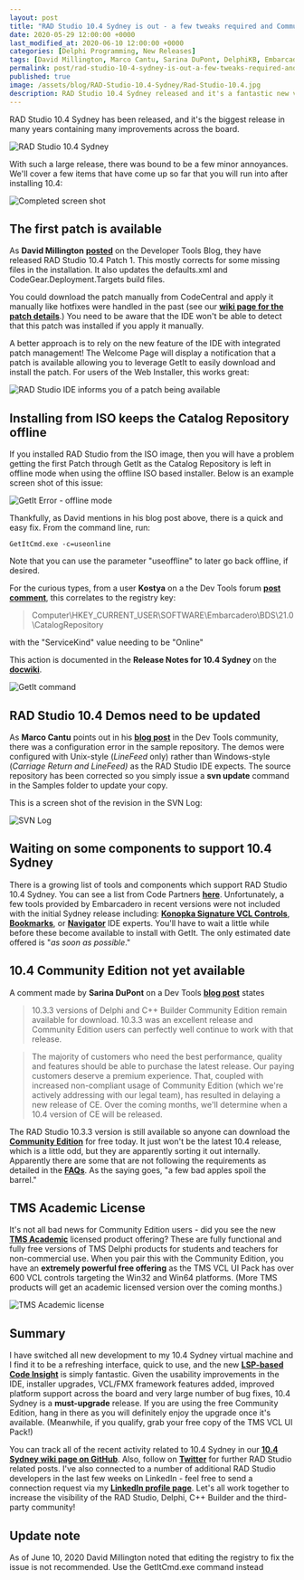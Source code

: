 ```yaml
---
layout: post
title: "RAD Studio 10.4 Sydney is out - a few tweaks required and Community Edition notes"
date: 2020-05-29 12:00:00 +0000
last_modified_at: 2020-06-10 12:00:00 +0000
categories: [Delphi Programming, New Releases]
tags: [David Millington, Marco Cantu, Sarina DuPont, DelphiKB, Embarcadero, 10.4 Sydney]
permalink: post/rad-studio-10-4-sydney-is-out-a-few-tweaks-required-and-community-edition-notes
published: true
image: /assets/blog/RAD-Studio-10.4-Sydney/Rad-Studio-10.4.jpg
description: RAD Studio 10.4 Sydney released and it's a fantastic new version.  However, there's already a patch and a couple manual adjustments needed. 
---
```

RAD Studio 10.4 Sydney has been released, and it's the biggest release in many years containing many improvements across the board.

![RAD Studio 10.4 Sydney](/assets/blog/RAD-Studio-10.4-Sydney/RAD-Studio-10.4-Sydney.jpg)

With such a large release, there was bound to be a few minor annoyances. We'll cover a few items that have come up so far that you will run into after installing 10.4:

![Completed screen shot](/assets/blog/RAD-Studio-10.4-Sydney/RAD-Studio-10.4-Sydney-Operation-Completed-Screen.jpg)

## The first patch is available

As **David Millington** [**posted**](https://community.idera.com/developer-tools/b/blog/posts/rad-studio-10-4-patch-1-missing-files-and-c-debugging---and-a-new-way-to-install-patches) on the Developer Tools Blog, they have released RAD Studio 10.4 Patch 1. This mostly corrects for some missing files in the installation. It also updates the defaults.xml and CodeGear.Deployment.Targets build files.

You could download the patch manually from CodeCentral and apply it manually like hotfixes were handled in the past (see our [**wiki page for the patch details**](https://github.com/ideasawakened/DelphiKB/wiki/D27.SYDNEY.10.4.0.1).) You need to be aware that the IDE won't be able to detect that this patch was installed if you apply it manually.

A better approach is to rely on the new feature of the IDE with integrated patch management! The Welcome Page will display a notification that a patch is available allowing you to leverage GetIt to easily download and install the patch. For users of the Web Installer, this works great:

![RAD Studio IDE informs you of a patch being available](/assets/blog/RAD-Studio-10.4-Sydney/10.4-patch-welcome-screen-darkmode.png)

## Installing from ISO keeps the Catalog Repository offline

If you installed RAD Studio from the ISO image, then you will have a problem getting the first Patch through GetIt as the Catalog Repository is left in offline mode when using the offline ISO based installer. Below is an example screen shot of this issue:

![GetIt Error - offline mode](/assets/blog//RAD-Studio-10.4-Sydney/10.4-Sydney-GetIt-Error-Offline-Mode.png)

Thankfully, as David mentions in his blog post above, there is a quick and easy fix. From the command line, run:

````shell
GetItCmd.exe -c=useonline
````

Note that you can use the parameter "useoffline" to later go back offline, if desired.

For the curious types, from a user **Kostya** on a the Dev Tools forum [**post comment**](https://community.idera.com/developer-tools/general-development/f/rad-studio-general/72358/installed-10-4-getit-can-t-install-anything), this correlates to the registry key:

> Computer\\HKEY\_CURRENT\_USER\\SOFTWARE\\Embarcadero\\BDS\\21.0\\CatalogRepository

with the "ServiceKind" value needing to be "Online" 

This action is documented in the **Release Notes for 10.4 Sydney** on the [**docwiki**](http://docwiki.embarcadero.com/RADStudio/Sydney/en/Release_Notes#Offline_Installer).

![GetIt command](/assets/blog/RAD-Studio-10.4-Sydney/10.4-Sydney-GetIt-Cmd.png)

## RAD Studio 10.4 Demos need to be updated

As **Marco Cantu** points out in his [**blog post**](https://community.idera.com/developer-tools/b/blog/posts/updating-rad-studio-10-4-sample-to-fix-lf-issue) in the Dev Tools community, there was a configuration error in the sample repository. The demos were configured with Unix-style (_LineFeed_ only) rather than Windows-style (_Carriage Return and LineFeed)_ as the RAD Studio IDE expects. The source repository has been corrected so you simply issue a **svn update** command in the Samples folder to update your copy.

This is a screen shot of the revision in the SVN Log:

![SVN Log](/assets/blog/RAD-Studio-10.4-Sydney/10.4-Delphi-SVN-Log.png)

## Waiting on some components to support 10.4 Sydney

There is a growing list of tools and components which support RAD Studio 10.4 Sydney. You can see a list from Code Partners [**here**](https://code-partners.com/third-party-support-for-rad-studio-10-4/). Unfortunately, a few tools provided by Embarcadero in recent versions were not included with the initial Sydney release including: [**Konopka Signature VCL Controls**](https://community.idera.com/developer-tools/b/blog/posts/konopka-vcl-controls-radiant-shapes-now-part-of-the-berlin-bonus-pack), [**Bookmarks**](https://community.idera.com/developer-tools/b/blog/posts/new-productivity-tooling-in-rad-studio-10-3-1-bookmarks), or [**Navigator**](https://community.idera.com/developer-tools/b/blog/posts/new-productivity-tooling-in-rad-studio-10-3-1-navigator) IDE experts. You'll have to wait a little while before these become available to install with GetIt. The only estimated date offered is "_as soon as possible_."

## 10.4 Community Edition not yet available

A comment made by **Sarina DuPont** on a Dev Tools [**blog post**](https://community.idera.com/developer-tools/b/blog/posts/rad-studio-10-4-now-available-learn-more) states

> 10.3.3 versions of Delphi and C++ Builder Community Edition remain available for download. 10.3.3 was an excellent release and Community Edition users can perfectly well continue to work with that release. 

> The majority of customers who need the best performance, quality and features should be able to purchase the latest release. Our paying customers deserve a premium experience. That, coupled with increased non-compliant usage of Community Edition (which we're actively addressing with our legal team), has resulted in delaying a new release of CE. Over the coming months, we'll determine when a 10.4 version of CE will be released. 

The RAD Studio 10.3.3 version is still available so anyone can download the [**Community Edition**](https://www.embarcadero.com/products/delphi/starter) for free today. It just won't be the latest 10.4 release, which is a little odd, but they are apparently sorting it out internally. Apparently there are some that are not following the requirements as detailed in the [**FAQs**](https://www.embarcadero.com/products/delphi/starter/faq). As the saying goes, "a few bad apples spoil the barrel."

## TMS Academic License

It's not all bad news for Community Edition users - did you see the new [**TMS Academic**](https://www.tmssoftware.com/site/academic.asp) licensed product offering? These are fully functional and fully free versions of TMS Delphi products for students and teachers for non-commercial use. When you pair this with the Community Edition, you have an **extremely powerful free offering** as the TMS VCL UI Pack has over 600 VCL controls targeting the Win32 and Win64 platforms. (More TMS products will get an academic licensed version over the coming months.)

![TMS Academic license](/assets/blog/Delphi-Programming/TMS-Academic-Getting-Started.png)

## Summary

I have switched all new development to my 10.4 Sydney virtual machine and I find it to be a refreshing interface, quick to use, and the new [**LSP-based Code Insight**](https://community.idera.com/developer-tools/b/blog/posts/new-in-delphi-10-4-redesigned-code-insight) is simply fantastic. Given the usability improvements in the IDE, installer upgrades, VCL/FMX framework features added, improved platform support across the board and very large number of bug fixes, 10.4 Sydney is a **must-upgrade** release. If you are using the free Community Edition, hang in there as you will definitely enjoy the upgrade once it's available. (Meanwhile, if you qualify, grab your free copy of the TMS VCL UI Pack!)

You can track all of the recent activity related to 10.4 Sydney in our [**10.4 Sydney wiki page on GitHub**](https://github.com/ideasawakened/DelphiKB/wiki/D27.SYDNEY.10.4.0.0). Also, follow on [**Twitter**](https://twitter.com/ideasawakened) for further RAD Studio related posts. I've also connected to a number of additional RAD Studio developers in the last few weeks on LinkedIn - feel free to send a connection request via my [**LinkedIn profile page**](https://www.linkedin.com/in/darianm/). Let's all work together to increase the visibility of the RAD Studio, Delphi, C++ Builder and the third-party community!


## Update note
As of June 10, 2020 David Millington noted that editing the registry to fix the issue is not recommended. Use the GetItCmd.exe command instead
